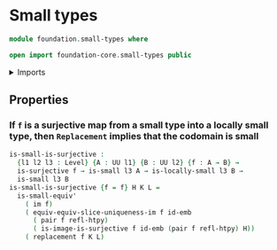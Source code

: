 # Small types

```agda
module foundation.small-types where

open import foundation-core.small-types public
```

<details><summary>Imports</summary>

```agda
open import foundation.images
open import foundation.locally-small-types
open import foundation.replacement
open import foundation.surjective-maps
open import foundation.uniqueness-image
open import foundation.universal-property-image

open import foundation.dependent-pair-types
open import foundation-core.embeddings
open import foundation-core.homotopies
open import foundation-core.universe-levels
```

</details>

## Properties

### If `f` is a surjective map from a small type into a locally small type, then `Replacement` implies that the codomain is small

```agda
is-small-is-surjective :
  {l1 l2 l3 : Level} {A : UU l1} {B : UU l2} {f : A → B} →
  is-surjective f → is-small l3 A → is-locally-small l3 B →
  is-small l3 B
is-small-is-surjective {f = f} H K L =
  is-small-equiv'
    ( im f)
    ( equiv-equiv-slice-uniqueness-im f id-emb
      ( pair f refl-htpy)
      ( is-image-is-surjective f id-emb (pair f refl-htpy) H))
    ( replacement f K L)
```
